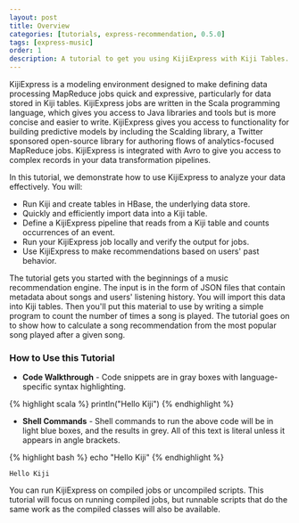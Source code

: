 ```yaml
---
layout: post
title: Overview
categories: [tutorials, express-recommendation, 0.5.0]
tags: [express-music]
order: 1
description: A tutorial to get you using KijiExpress with Kiji Tables.
---
```


KijiExpress is a modeling environment designed to make defining data processing MapReduce
jobs quick and expressive, particularly for data stored in Kiji tables. KijiExpress jobs
are written in the Scala programming language, which gives you access to Java libraries and
tools but is more concise and easier to write. KijiExpress gives you access to functionality for
building predictive models by including the Scalding library, a Twitter sponsored open-source library
for authoring flows of analytics-focused MapReduce jobs.
KijiExpress is integrated with Avro to give you access to complex records in your data
transformation pipelines.

In this tutorial, we demonstrate how to use KijiExpress to analyze your data effectively. You will:

* Run Kiji and create tables in HBase, the underlying data store.
* Quickly and efficiently import data into a Kiji table.
* Define a KijiExpress pipeline that reads from a Kiji table and counts occurrences of an event.
* Run your KijiExpress job locally and verify the output for jobs.
* Use KijiExpress to make recommendations based on users' past behavior.

The tutorial gets you started with the beginnings of a music recommendation engine. The input is in
the form of JSON files that contain metadata about songs and users' listening history. You will import this
data into Kiji tables. Then you'll put this material to use
by writing a simple program to count the number of times a song is played. The tutorial
goes on to show how to calculate a song recommendation from the most popular song played
after a given song.

### How to Use this Tutorial

* **Code Walkthrough** - Code snippets are in gray boxes with language-specific syntax highlighting.

{% highlight scala %}
println("Hello Kiji")
{% endhighlight %}

* **Shell Commands** - Shell commands to run the above code will be in light blue boxes, and the results in grey.
All of this text is literal unless it appears in angle brackets.

<div class="userinput">
{% highlight bash %}
echo "Hello Kiji"
{% endhighlight %}
</div>

    Hello Kiji

You can run KijiExpress on compiled jobs or uncompiled scripts. This tutorial will focus on running
compiled jobs, but runnable scripts that do the same work as the compiled classes will also be available.
